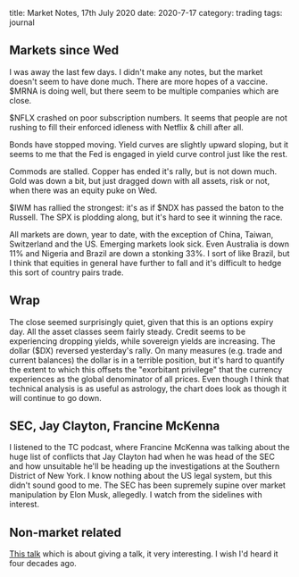 title: Market Notes, 17th July 2020
date: 2020-7-17
category: trading
tags: journal

## Markets since Wed

I was away the last few days. I didn't make any notes, but the market doesn't seem to have done much.
There are more hopes of a vaccine. $MRNA is doing well, but there seem to be multiple companies which are close.

$NFLX crashed on poor subscription numbers. 
It seems that people are not rushing to fill their enforced idleness with Netflix & chill after all.

Bonds have stopped moving.
Yield curves are slightly upward sloping, but it seems to me that the Fed is engaged in yield curve control just like the rest.

Commods are stalled. Copper has ended it's rally, but is not down much.
Gold was down a bit, but just dragged down with all assets, risk or not, when there was an equity puke on Wed.

$IWM has rallied the strongest: it's as if $NDX has passed the baton to the Russell. The SPX is plodding along, but it's hard to see it winning the race.

All markets are down, year to date, with the exception of China, Taiwan, Switzerland and the US.
Emerging markets look sick.
Even Australia is down 11% and Nigeria and Brazil are down a stonking 33%. 
I sort of like Brazil, but I think that equities in general have further to fall and it's difficult to hedge this sort of country pairs trade.

## Wrap

The close seemed surprisingly quiet, given that this is an options expiry day. All the asset classes seem fairly steady.
Credit seems to be experiencing dropping yields, while sovereign yields are increasing. 
The dollar ($DX) reversed yesterday's rally.
On many measures (e.g. trade and current balances) the dollar is in a terrible position,
but it's hard to quantify the extent to which this offsets the "exorbitant privilege" that the currency experiences as the global denominator of all prices. Even though I think that technical analysis is as useful as astrology, the chart does look as though it will continue to go down.


## SEC, Jay Clayton, Francine McKenna

I listened to the TC podcast, where Francine McKenna was talking about the huge list of conflicts that Jay Clayton had when he was head of the SEC and how unsuitable he'll be heading up the investigations at the Southern District of New York. I know nothing about the US legal system, but this didn't sound good to me. The SEC has been supremely supine over market manipulation by Elon Musk, allegedly. I watch from the sidelines with interest.

## Non-market related

[This talk](https://ocw.mit.edu/resources/res-tll-005-how-to-speak-january-iap-2018/#) which is about giving a talk, it very interesting. 
I wish I'd heard it four decades ago.
